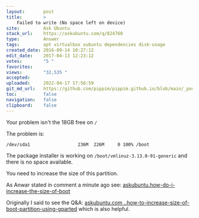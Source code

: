 ```yaml
---
layout:       post
title:        >
    Failed to write (No space left on device)
site:         Ask Ubuntu
stack_url:    https://askubuntu.com/q/824760
type:         Answer
tags:         apt virtualbox xubuntu dependencies disk-usage
created_date: 2016-09-14 10:27:12
edit_date:    2017-04-13 12:23:12
votes:        "5 "
favorites:    
views:        "32,535 "
accepted:     
uploaded:     2022-04-17 17:56:59
git_md_url:   https://github.com/pippim/pippim.github.io/blob/main/_posts/2016/2016-09-14-Failed-to-write-_No-space-left-on-device_.md
toc:          false
navigation:   false
clipboard:    false
---
```


Your problem isn't the 18GB free on `/`

The problem is:

``` 
/dev/sda1                  236M  226M     0 100% /boot
```

The package installer is working on `/boot/vmlinuz-3.13.0-91-generic` and there is no space available.

You need to increase the size of this partition.

As Anwar stated in comment a minute ago see: [askubuntu.how-do-i-increase-the-size-of-boot][1]

Originally I said to see the Q&A: [askubuntu.com ..how-to-increase-size-of-boot-partition-using-gparted][2] which is also helpful.


  [1]: https://askubuntu.com/questions/717698/how-do-i-increase-the-size-of-boot
  [2]: https://askubuntu.com/questions/671788/how-to-increase-size-of-boot-partition-using-gparted
